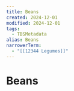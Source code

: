 ```yaml
---
title: Beans
created: 2024-12-01
modified: 2024-12-01
tags:
  - TBSMetadata
alias: Beans
narrowerTerm:
  - "[[12344 Legumes]]"
---
```

# Beans
